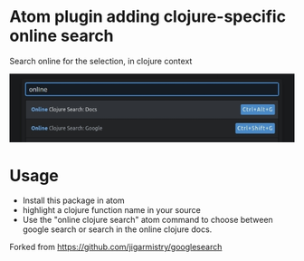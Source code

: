 # Atom plugin adding clojure-specific online search

Search online for the selection, in clojure context

![usage](usage.jpg?raw=true "Title")

# Usage

+ Install this package in atom
+ highlight a clojure function name in your source
+ Use the "online clojure search" atom command to choose between google search or search in the online clojure docs.

Forked from https://github.com/jigarmistry/googlesearch
